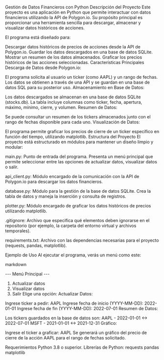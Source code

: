 Gestión de Datos Financieros con Python
Descripción del Proyecto
Este proyecto es una aplicación en Python que permite interactuar con datos financieros utilizando la API de Polygon.io. Su propósito principal es proporcionar una herramienta sencilla para descargar, almacenar y visualizar datos históricos de acciones.

El programa está diseñado para:

Descargar datos históricos de precios de acciones desde la API de Polygon.io.
Guardar los datos descargados en una base de datos SQLite.
Mostrar un resumen de los datos almacenados.
Graficar los precios históricos de las acciones seleccionadas.
Características Principales
Descarga de Datos desde Polygon.io:

El programa solicita al usuario un ticker (como AAPL) y un rango de fechas.
Los datos se obtienen a través de una API y se guardan en una base de datos SQL para su posterior uso.
Almacenamiento en Base de Datos:

Los datos descargados se almacenan en una base de datos SQLite (stocks.db).
La tabla incluye columnas como ticker, fecha, apertura, máximo, mínimo, cierre, y volumen.
Resumen de Datos:

Se puede consultar un resumen de los tickers almacenados junto con el rango de fechas disponible para cada uno.
Visualización de Datos:

El programa permite graficar los precios de cierre de un ticker específico en función del tiempo, utilizando matplotlib.
Estructura del Proyecto
El proyecto está estructurado en módulos para mantener un diseño limpio y modular:

main.py: Punto de entrada del programa. Presenta un menú principal que permite seleccionar entre las opciones de actualizar datos, visualizar datos o salir.

api_client.py: Módulo encargado de la comunicación con la API de Polygon.io para descargar los datos financieros.

database.py: Módulo para la gestión de la base de datos SQLite. Crea la tabla de datos y maneja la inserción y consulta de registros.

plotter.py: Módulo encargado de graficar los datos históricos de precios utilizando matplotlib.

.gitignore: Archivo que especifica qué elementos deben ignorarse en el repositorio (por ejemplo, la carpeta del entorno virtual y archivos temporales).

requirements.txt: Archivo con las dependencias necesarias para el proyecto (requests, pandas, matplotlib).

Ejemplo de Uso
Al ejecutar el programa, verás un menú como este:

markdown

--- Menú Principal ---
1. Actualizar datos
2. Visualizar datos
3. Salir
Elige una opción:
Actualizar Datos:



Ingrese ticker a pedir:
AAPL
Ingrese fecha de inicio (YYYY-MM-DD):
2022-01-01
Ingrese fecha de fin (YYYY-MM-DD):
2022-07-01
Resumen de Datos:



Los tickers guardados en la base de datos son:
AAPL - 2022-01-01 <-> 2022-07-01
MSFT - 2021-01-01 <-> 2021-12-31
Gráfico:


Ingrese el ticker a graficar:
AAPL
Se generará un gráfico del precio de cierre de la acción AAPL para el rango de fechas solicitado.

Requerimientos
Python 3.8 o superior.
Librerías de Python:
requests
pandas
matplotlib
